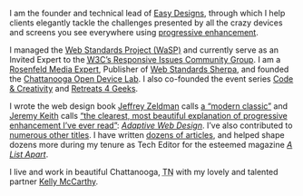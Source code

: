 I am the founder and technical lead of [Easy Designs](http://easy-designs.net), through which I help clients elegantly tackle the challenges presented by all the crazy devices and screens you see everywhere using [progressive enhancement](https://en.wikipedia.org/wiki/Progressive_enhancement).

I managed the [Web Standards Project (WaSP)](http://webstandards.org) and currently serve as an Invited Expert to the [<abbr title="World Wide Web Consortium">W3C</abbr>’s Responsive Issues Community Group](http://ricg.io/). I am a [Rosenfeld Media Expert](http://rosenfeldmedia.com/experts/aaron-gustafson/), Publisher of [Web Standards Sherpa](http://webstandardssherpa.com), and founded the [Chattanooga Open Device Lab](http://chadevicelab.org). I also co-founded the event series [Code &amp; Creativity](http://codeandcreativity.com) and [Retreats 4 Geeks](http://retreats4geeks.com).

I wrote the web design book [Jeffrey Zeldman](http://zeldman.com) calls [a “modern classic”](http://alistapart.com/column/doctor-is-in) and [Jeremy Keith](http://adactio.com) calls [“the clearest, most beautiful explanation of progressive enhancement I’ve ever read”](http://easy-readers.net/books/adaptive-web-design#adaptive-web-design-preview): [<cite>Adaptive Web Design</cite>](http://adaptivewebdesign.info). I’ve also contributed to [numerous other titles](#books). I have written [dozens of articles](#articles), and helped shape dozens more during my tenure as Tech Editor for the esteemed magazine [<cite>A List Apart</cite>](http://alistapart.com).

I live and work in beautiful Chattanooga, <abbr title="Tennessee">TN</abbr> with my lovely and talented partner [Kelly McCarthy](https://twitter.com/ShirleyTemper).